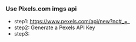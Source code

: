 ### Use Pixels.com imgs api
- step1: https://www.pexels.com/api/new?nc#_=_
- step2: Generate a Pexels API Key
- step3: 
